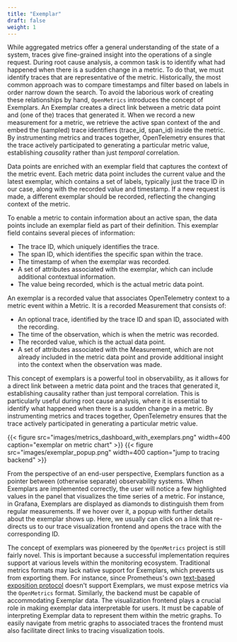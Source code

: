 ```yaml
---
title: "Exemplar"
draft: false
weight: 1
---
```



While aggregated metrics offer a general understanding of the state of a system, traces give fine-grained insight into the operations of a single request.
During root cause analysis, a common task is to identify what had happened when there is a sudden change in a metric.
To do that, we must identify traces that are representative of the metric.
Historically, the most common approach was to compare timestamps and filter based on labels in order narrow down the search.
To avoid the laborious work of creating these relationships by hand, `OpenMetrics` introduces the concept of Exemplars.
An Exemplar creates a direct link between a metric data point and (one of the) traces that generated it.
When we record a new measurement for a metric, we retrieve the active span context of the and embed the (sampled) trace identifiers (trace_id, span_id) inside the metric.
By instrumenting metrics and traces together, OpenTelemetry ensures that the trace actively participated to generating a particular metric value, establishing *causality* rather than just *temporal* correlation.

Data points are enriched with an exemplar field that captures the context of the metric event. Each metric data point includes the current value and the latest exemplar, which contains a set of labels, typically just the trace ID in our case, along with the recorded value and timestamp. If a new request is made, a different exemplar should be recorded, reflecting the changing context of the metric.

To enable a metric to contain information about an active span, the data points include an exemplar field as part of their definition. This exemplar field contains several pieces of information:

- The trace ID, which uniquely identifies the trace.
- The span ID, which identifies the specific span within the trace.
- The timestamp of when the exemplar was recorded.
- A set of attributes associated with the exemplar, which can include additional contextual information.
- The value being recorded, which is the actual metric data point.

An exemplar is a recorded value that associates OpenTelemetry context to a metric event within a Metric. It is a recorded Measurement that consists of:

- An optional trace, identified by the trace ID and span ID, associated with the recording.
- The time of the observation, which is when the metric was recorded.
- The recorded value, which is the actual data point.
- A set of attributes associated with the Measurement, which are not already included in the metric data point and provide additional insight into the context when the observation was made.

This concept of exemplars is a powerful tool in observability, as it allows for a direct link between a metric data point and the traces that generated it, establishing causality rather than just temporal correlation. This is particularly useful during root cause analysis, where it is essential to identify what happened when there is a sudden change in a metric. By instrumenting metrics and traces together, OpenTelemetry ensures that the trace actively participated in generating a particular metric value.



<!--
- data points defined in OpenTelemetry include an exemplar field that contains ...

- So for each metric, we have
  - the current value
  - the latest exemplar
    - the set of labels — only the trace ID for us — along with the recorded value and timestamp
    - If you do another request, you should see different exemplar


- enable a metric to contain information about an active span
	- Data points include an **exemplar** field as part of their definition, which contains
		- trace id
		- span id
		- timestamp
		- a set of attributes associated with the exemplar
		- value being recorded

- is a recorded value that associates OpenTelemetry context to a metric event within a Metric
- is a recorded Measurement that consists of
  - trace (trace_id, span_id) associated with a recording  (optional)
  - time of the observation
  - recorded value
  - set of attributes associated with the Measurement which
    - not already included in a metric data point
    - provide additional insight into the Context when the observation was made
-->

{{< figure src="images/metrics_dashboard_with_exemplars.png" width=400 caption="exemplar on metric chart" >}}
{{< figure src="images/exemplar_popup.png" width=400 caption="jump to tracing backend" >}}

From the perspective of an end-user perspective, Exemplars function as a pointer between (otherwise separate) observability systems.
When Exemplars are implemented correctly, the user will notice a few highlighted values in the panel that visualizes the time series of a metric.
For instance, in Grafana, Exemplars are displayed as diamonds to distinguish them from regular measurements.
If we hover over it, a popup with further details about the exemplar shows up.
Here, we usually can click on a link that re-directs us to our trace visualization frontend and opens the trace with the corresponding ID.


The concept of exemplars was pioneered by the `OpenMetrics` project is still fairly novel.
This is important because a successful implementation requires support at various levels within the monitoring ecosystem.
Traditional metrics formats may lack native support for Exemplars, which prevents us from exporting them.
For instance, since Prometheus's own [text-based exposition protocol](https://github.com/prometheus/docs/blob/main/content/docs/instrumenting/exposition_formats.md) doesn't support Exemplars, we must expose metrics via the `OpenMetrics` format.
Similarly, the backend must be capable of accommodating Exemplar data.
The visualization frontend plays a crucial role in making exemplar data interpretable for users.
It must be capable of interpreting Exemplar data to represent them within the metric graphs.
To easily navigate from metric graphs to associated traces the frontend must also facilitate direct links to tracing visualization tools.


<!--
https://opentelemetry.io/docs/specs/otel/metrics/sdk/#exemplar
- provide specific context to otherwise general aggregations

https://medium.com/go-city/enriching-prometheus-metrics-with-exemplars-for-easier-observation-of-a-distributed-system-e6b2fd0c6b74
- Exemplars are references to data outside of the MetricSet
- common use case are IDs of program traces
- can only have one exemplar per metric

https://www.timescale.com/blog/a-deep-dive-into-open-telemetry-metrics/
- READ

https://grafana.com/blog/2021/03/31/intro-to-exemplars-which-enable-grafana-tempos-distributed-tracing-at-massive-scale/


https://cloud.google.com/blog/products/devops-sre/trace-exemplars-now-available-in-managed-service-for-prometheus?hl=en
-  Storing trace information with metric data lets you quickly identify the traces associated with a sudden change in metric values
-  you don't have to manually cross-reference trace information and metric data by using timestamps to identify what had happened in the application when the metric data was recorded.


https://cloud.google.com/stackdriver/docs/managed-prometheus/exemplars
-  typically used to associate trace identifiers with metric data collected in a time interval, but they can be used to associate any non-metric data with the collected metrics.


https://autometrics.dev/blog/autometrics-rs-0-5-automatically-connecting-prometheus-metrics-to-traces
- “once you’ve debugged an issue with exemplars, it’s hard to go back.”

https://www.youtube.com/watch?v=TzNZIEvhAdA
- try work out which trace is representative of a metric your are looking at
- today, user narrows down the seach space using labels and time window
- wouldn't it be nice if we could go straight from the metric datapoint to one of the traces for a request that comprosed that exact data point
- embed metadata in the metric that is used as a foreign key into the trace that was captured when incrementing a metric counter, latency measurement

https://blog.lunatech.com/posts/2022-01-21-linking-metrics-and-traces-with-exemplars
- concept from OpenMetrics, implemented by Prometheus.
- Exemplars are references to data outside of the MetricSet. A common use case are IDs of program traces.

https://vbehar.medium.com/using-prometheus-exemplars-to-jump-from-metrics-to-traces-in-grafana-249e721d4192
-  A few highlighted values in a time series,
- main use-case is to include the request’s trace ID in the labels so that we can jump from a metric time series to the interesting traces directly
- requires

-->